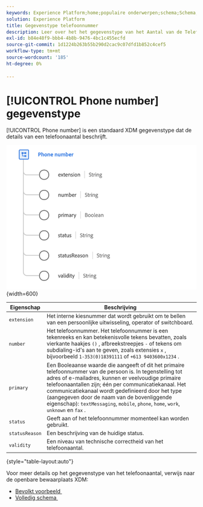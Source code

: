 ```yaml
---
keywords: Experience Platform;home;populaire onderwerpen;schema;Schema;XDM;velden;schema's;Schema's;phoneNumber;xdm:phoneNumber;datatype;data-type;gegevenstype.
solution: Experience Platform
title: Gegevenstype telefoonnummer
description: Leer over het het gegevenstype van het Aantal van de Telefoon XDM.
exl-id: b84e48f9-bbb4-4b8b-9476-4bc1c455ecfd
source-git-commit: 1d1224b263b55b290d2cac9c07dfd1b852c4cef5
workflow-type: tm+mt
source-wordcount: '185'
ht-degree: 0%

---
```


# [!UICONTROL Phone number] gegevenstype

[!UICONTROL Phone number] is een standaard XDM gegevenstype dat de details van een telefoonaantal beschrijft.

![](../images/data-types/phone-number.png){width=600}

| Eigenschap | Beschrijving |
| --- | --- |
| `extension` | Het interne kiesnummer dat wordt gebruikt om te bellen van een persoonlijke uitwisseling, operator of switchboard. |
| `number` | Het telefoonnummer. Het telefoonnummer is een tekenreeks en kan betekenisvolle tekens bevatten, zoals vierkante haakjes `()` , afbreekstreepjes `-` of tekens om subdialing-id&#39;s aan te geven, zoals extensies `x` , bijvoorbeeld `1-353(0)18391111` of `+613 9403600x1234` . |
| `primary` | Een Booleaanse waarde die aangeeft of dit het primaire telefoonnummer van de persoon is. In tegenstelling tot adres of e-mailadres, kunnen er veelvoudige primaire telefoonaantallen zijn; één per communicatiekanaal. Het communicatiekanaal wordt gedefinieerd door het type (aangegeven door de naam van de bovenliggende eigenschap): `textMessaging`, `mobile`, `phone`, `home`, `work`, `unknown` en `fax` . |
| `status` | Geeft aan of het telefoonnummer momenteel kan worden gebruikt. |
| `statusReason` | Een beschrijving van de huidige status. |
| `validity` | Een niveau van technische correctheid van het telefoonaantal. |

{style="table-layout:auto"}

Voor meer details op het gegevenstype van het telefoonaantal, verwijs naar de openbare bewaarplaats XDM:

* [&#x200B; Bevolkt voorbeeld &#x200B;](https://github.com/adobe/xdm/blob/master/components/datatypes/demographic/phonenumber.example.1.json)
* [&#x200B; Volledig schema &#x200B;](https://github.com/adobe/xdm/blob/master/components/datatypes/demographic/phonenumber.schema.json)
